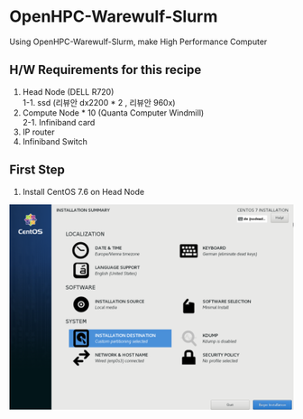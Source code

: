 # OpenHPC-Warewulf-Slurm
Using OpenHPC-Warewulf-Slurm, make High Performance Computer


## H/W Requirements for this recipe
1. Head Node (DELL R720)  
  1-1. ssd (리뷰안 dx2200 * 2 , 리뷰안 960x)
2. Compute Node * 10 (Quanta Computer Windmill)  
  2-1. Infiniband card
3. IP router
4. Infiniband Switch

## First Step
1. Install CentOS 7.6 on Head Node
<img src = "./img/centos_install.png">
